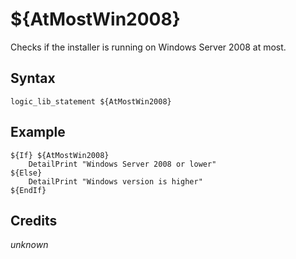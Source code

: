 # ${AtMostWin2008}

Checks if the installer is running on Windows Server 2008 at most.

## Syntax

    logic_lib_statement ${AtMostWin2008}

## Example

    ${If} ${AtMostWin2008}
        DetailPrint "Windows Server 2008 or lower"
    ${Else}
        DetailPrint "Windows version is higher"
    ${EndIf}

## Credits

*unknown*
